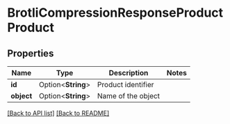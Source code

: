 # BrotliCompressionResponseProductProduct

## Properties

Name | Type | Description | Notes
------------ | ------------- | ------------- | -------------
**id** | Option<**String**> | Product identifier | 
**object** | Option<**String**> | Name of the object | 

[[Back to API list]](../README.md#documentation-for-api-endpoints) [[Back to README]](../README.md)


